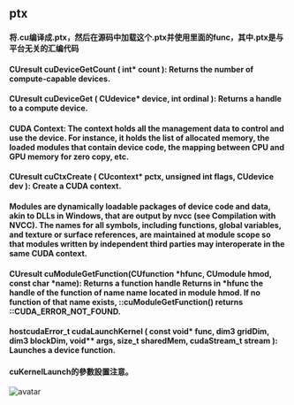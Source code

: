 ## ptx

#### 将.cu编译成.ptx，然后在源码中加载这个.ptx并使用里面的func，其中.ptx是与平台无关的汇编代码

#### CUresult cuDeviceGetCount ( int* count ): Returns the number of compute-capable devices. 

#### CUresult cuDeviceGet ( CUdevice* device, int  ordinal ): Returns a handle to a compute device.

#### CUDA Context: The context holds all the management data to control and use the device. For instance, it holds the list of allocated memory, the loaded modules that contain device code, the mapping between CPU and GPU memory for zero copy, etc.

#### CUresult cuCtxCreate ( CUcontext* pctx, unsigned int  flags, CUdevice dev ): Create a CUDA context. 

#### Modules are dynamically loadable packages of device code and data, akin to DLLs in Windows, that are output by nvcc (see Compilation with NVCC). The names for all symbols, including functions, global variables, and texture or surface references, are maintained at module scope so that modules written by independent third parties may interoperate in the same CUDA context. 


#### CUresult cuModuleGetFunction(CUfunction *hfunc, CUmodule hmod, const char *name): Returns a function handle Returns in *hfunc the handle of the function of name name located in module hmod. If no function of that name exists, ::cuModuleGetFunction() returns ::CUDA_ERROR_NOT_FOUND.

#### __host__ ​cudaError_t cudaLaunchKernel ( const void* func, dim3 gridDim, dim3 blockDim, void** args, size_t sharedMem, cudaStream_t stream ): Launches a device function. 

#### cuKernelLaunch的參數設置注意。

![avatar](http://docs.nvidia.com/cuda/parallel-thread-execution/graphics/memory-hierarchy.png)